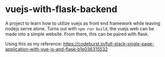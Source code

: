 # vuejs-with-flask-backend

A project to learn how to utilize vuejs as front end framework while leaving nodejs serve alone. Turns out with `npm run build`, the vuejs web can be made into a simple website. From there, this can be paired with flask.

Using this as my reference: https://codeburst.io/full-stack-single-page-application-with-vue-js-and-flask-b1e036315532
